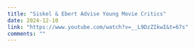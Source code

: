 ```yaml
---
title: "Siskel & Ebert Advise Young Movie Critics"
date: 2024-12-10
link: "https://www.youtube.com/watch?v=__L9DzZIkwI&t=67s"
comments: ""
---
```


